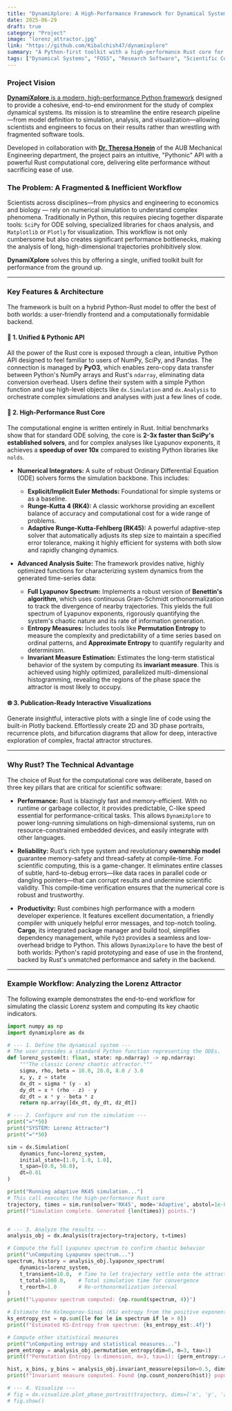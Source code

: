 ```yaml
---
title: "DynamiXplore: A High-Performance Framework for Dynamical Systems"
date: 2025-06-29
draft: true
category: "Project"
image: "lorenz_attractor.jpg"
link: "https://github.com/Kibalchish47/dynamixplore"
summary: "A Python-first toolkit with a high-performance Rust core for the advanced simulation and analysis of complex dynamical systems, including nonsmooth and chaotic phenomena."
tags: ["Dynamical Systems", "FOSS", "Research Software", "Scientific Computing", "Python", "Rust", "PyO3", "Numerical Methods", "In Progress"]
---
```


### Project Vision

[**DynamiXplore** is a modern, high-performance Python framework](https://github.com/Kibalchish47/dynamixplore) designed to provide a cohesive, end-to-end environment for the study of complex dynamical systems. Its mission is to streamline the entire research pipeline—from model definition to simulation, analysis, and visualization—allowing scientists and engineers to focus on their results rather than wrestling with fragmented software tools.

Developed in collaboration with [**Dr. Theresa Honein**](https://thh00.github.io/) of the AUB Mechanical Engineering department, the project pairs an intuitive, "Pythonic" API with a powerful Rust computational core, delivering elite performance without sacrificing ease of use.

### The Problem: A Fragmented & Inefficient Workflow

Scientists across disciplines—from physics and engineering to economics and biology — rely on numerical simulation to understand complex phenomena. Traditionally in Python, this requires piecing together disparate tools: `SciPy` for ODE solving, specialized libraries for chaos analysis, and `Matplotlib` or `Plotly` for visualization. This workflow is not only cumbersome but also creates significant performance bottlenecks, making the analysis of long, high-dimensional trajectories prohibitively slow.

**DynamiXplore** solves this by offering a single, unified toolkit built for performance from the ground up.

---

### Key Features & Architecture

The framework is built on a hybrid Python-Rust model to offer the best of both worlds: a user-friendly frontend and a computationally formidable backend.

#### 🐍 1. Unified & Pythonic API
All the power of the Rust core is exposed through a clean, intuitive Python API designed to feel familiar to users of NumPy, SciPy, and Pandas. The connection is managed by **PyO3**, which enables zero-copy data transfer between Python's NumPy arrays and Rust's `ndarray`, eliminating data conversion overhead. Users define their system with a simple Python function and use high-level objects like `dx.Simulation` and `dx.Analysis` to orchestrate complex simulations and analyses with just a few lines of code.

#### 🚀 2. High-Performance Rust Core
The computational engine is written entirely in Rust. Initial benchmarks show that for standard ODE solving, the core is **2-3x faster than SciPy's established solvers**, and for complex analyses like Lyapunov exponents, it achieves a **speedup of over 10x** compared to existing Python libraries like `nolds`.

-   **Numerical Integrators:** A suite of robust Ordinary Differential Equation (ODE) solvers forms the simulation backbone. This includes:
    -   **Explicit/Implicit Euler Methods:** Foundational for simple systems or as a baseline.
    -   **Runge-Kutta 4 (RK4):** A classic workhorse providing an excellent balance of accuracy and computational cost for a wide range of problems.
    -   **Adaptive Runge-Kutta-Fehlberg (RK45):** A powerful adaptive-step solver that automatically adjusts its step size to maintain a specified error tolerance, making it highly efficient for systems with both slow and rapidly changing dynamics.

-   **Advanced Analysis Suite:** The framework provides native, highly optimized functions for characterizing system dynamics from the generated time-series data:
    -   **Full Lyapunov Spectrum:** Implements a robust version of **Benettin's algorithm**, which uses continuous Gram-Schmidt orthonormalization to track the divergence of nearby trajectories. This yields the full spectrum of Lyapunov exponents, rigorously quantifying the system's chaotic nature and its rate of information generation.
    -   **Entropy Measures:** Includes tools like **Permutation Entropy** to measure the complexity and predictability of a time series based on ordinal patterns, and **Approximate Entropy** to quantify regularity and determinism.
    -   **Invariant Measure Estimation:** Estimates the long-term statistical behavior of the system by computing its **invariant measure**. This is achieved using highly optimized, parallelized multi-dimensional histogramming, revealing the regions of the phase space the attractor is most likely to occupy.

#### 🌐 3. Publication-Ready Interactive Visualizations
Generate insightful, interactive plots with a single line of code using the built-in Plotly backend. Effortlessly create 2D and 3D phase portraits, recurrence plots, and bifurcation diagrams that allow for deep, interactive exploration of complex, fractal attractor structures.

---

### Why Rust? The Technical Advantage
The choice of Rust for the computational core was deliberate, based on three key pillars that are critical for scientific software:

-   **Performance:** Rust is blazingly fast and memory-efficient. With no runtime or garbage collector, it provides predictable, C-like speed essential for performance-critical tasks. This allows `DynamiXplore` to power long-running simulations on high-dimensional systems, run on resource-constrained embedded devices, and easily integrate with other languages.

-   **Reliability:** Rust’s rich type system and revolutionary **ownership model** guarantee memory-safety and thread-safety at compile-time. For scientific computing, this is a game-changer. It eliminates entire classes of subtle, hard-to-debug errors—like data races in parallel code or dangling pointers—that can corrupt results and undermine scientific validity. This compile-time verification ensures that the numerical core is robust and trustworthy.

-   **Productivity:** Rust combines high performance with a modern developer experience. It features excellent documentation, a friendly compiler with uniquely helpful error messages, and top-notch tooling. **Cargo**, its integrated package manager and build tool, simplifies dependency management, while `PyO3` provides a seamless and low-overhead bridge to Python. This allows `DynamiXplore` to have the best of both worlds: Python's rapid prototyping and ease of use in the frontend, backed by Rust's unmatched performance and safety in the backend.

---

### Example Workflow: Analyzing the Lorenz Attractor

The following example demonstrates the end-to-end workflow for simulating the classic Lorenz system and computing its key chaotic indicators.

```python
import numpy as np
import dynamixplore as dx

# --- 1. Define the dynamical system ---
# The user provides a standard Python function representing the ODEs.
def lorenz_system(t: float, state: np.ndarray) -> np.ndarray:
    """The classic Lorenz chaotic attractor."""
    sigma, rho, beta = 10.0, 28.0, 8.0 / 3.0
    x, y, z = state
    dx_dt = sigma * (y - x)
    dy_dt = x * (rho - z) - y
    dz_dt = x * y - beta * z
    return np.array([dx_dt, dy_dt, dz_dt])

# --- 2. Configure and run the simulation ---
print("="*50)
print("SYSTEM: Lorenz Attractor")
print("="*50)

sim = dx.Simulation(
    dynamics_func=lorenz_system,
    initial_state=[1.0, 1.0, 1.0],
    t_span=(0.0, 50.0),
    dt=0.01
)

print("Running adaptive RK45 simulation...")
# This call executes the high-performance Rust core
trajectory, times = sim.run(solver='RK45', mode='Adaptive', abstol=1e-8, reltol=1e-8)
print(f"Simulation complete. Generated {len(times)} points.")


# --- 3. Analyze the results ---
analysis_obj = dx.Analysis(trajectory=trajectory, t=times)

# Compute the full Lyapunov spectrum to confirm chaotic behavior
print("\nComputing Lyapunov spectrum...")
spectrum, history = analysis_obj.lyapunov_spectrum(
    dynamics=lorenz_system,
    t_transient=10.0,  # Time to let trajectory settle onto the attractor
    t_total=1000.0,    # Total simulation time for convergence
    t_reorth=1.0       # Re-orthonormalization interval
)
print(f"Lyapunov spectrum computed: {np.round(spectrum, 4)}")

# Estimate the Kolmogorov-Sinai (KS) entropy from the positive exponents
ks_entropy_est = np.sum([le for le in spectrum if le > 0])
print(f"Estimated KS-Entropy from spectrum: {ks_entropy_est:.4f}")

# Compute other statistical measures
print("\nComputing entropy and statistical measures...")
perm_entropy = analysis_obj.permutation_entropy(dim=0, m=3, tau=1)
print(f"Permutation Entropy (x-dimension, m=3, tau=1): {perm_entropy:.4f}")

hist, x_bins, y_bins = analysis_obj.invariant_measure(epsilon=0.5, dims=(0, 1))
print(f"Invariant measure computed. Found {np.count_nonzero(hist)} populated bins.")

# --- 4. Visualize ---
# fig = dx.visualize.plot_phase_portrait(trajectory, dims=['x', 'y', 'z'])
# fig.show()
```
